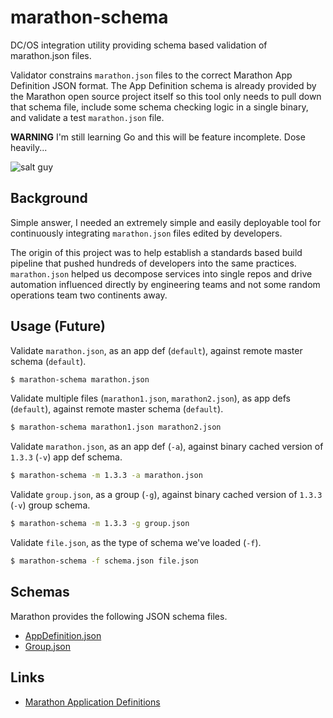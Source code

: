 # marathon-schema

DC/OS integration utility providing schema based validation of marathon.json
files.

Validator constrains `marathon.json` files to the correct Marathon App
Definition JSON format. The App Definition schema is already provided by the
Marathon open source project itself so this tool only needs to pull down that
schema file, include some schema checking logic in a single binary, and validate
a test `marathon.json` file.

**WARNING** I'm still learning Go and this will be feature incomplete. Dose
  heavily...

![salt guy](http://i.giphy.com/l4Jz3a8jO92crUlWM.gif)

## Background

Simple answer, I needed an extremely simple and easily deployable tool for
continuously integrating `marathon.json` files edited by developers.

The origin of this project was to help establish a standards based build
pipeline that pushed hundreds of developers into the same
practices. `marathon.json` helped us decompose services into single repos and
drive automation influenced directly by engineering teams and not some random
operations team two continents away.

## Usage (Future)

Validate `marathon.json`, as an app def (`default`), against remote master
schema (`default`).

```sh
$ marathon-schema marathon.json
```

Validate multiple files (`marathon1.json`, `marathon2.json`), as app defs
(`default`), against remote master schema (`default`).

```sh
$ marathon-schema marathon1.json marathon2.json
```

Validate `marathon.json`, as an app def (`-a`), against binary cached version of
`1.3.3` (`-v`) app def schema.

```sh
$ marathon-schema -m 1.3.3 -a marathon.json
```

Validate `group.json`, as a group (`-g`), against binary cached version of
`1.3.3` (`-v`) group schema.

```sh
$ marathon-schema -m 1.3.3 -g group.json
```

Validate `file.json`, as the type of schema we've loaded (`-f`).

```sh
$ marathon-schema -f schema.json file.json
```

## Schemas

Marathon provides the following JSON schema files.

- [AppDefinition.json](https://github.com/mesosphere/marathon/blob/master/docs/docs/rest-api/public/api/v2/schema/AppDefinition.json)
- [Group.json](https://github.com/mesosphere/marathon/blob/master/docs/docs/rest-api/public/api/v2/schema/Group.json)

## Links

- [Marathon Application Definitions](https://docs.mesosphere.com/1.8/usage/marathon/application-basics/)
